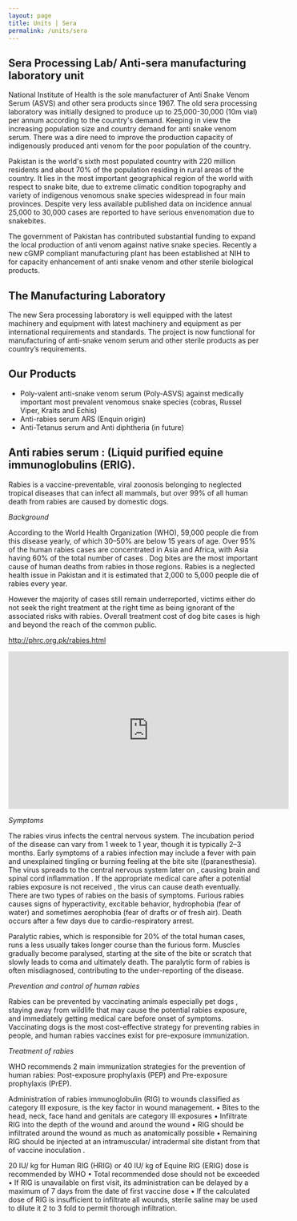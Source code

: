 ```yaml
---
layout: page
title: Units | Sera
permalink: /units/sera
---
```


## Sera Processing Lab/ Anti-sera manufacturing laboratory unit

National Institute of Health is the sole manufacturer of Anti Snake Venom Serum (ASVS) and other sera products since 1967. The old sera processing laboratory was initially designed to produce up to 25,000-30,000 (10m vial) per annum according to the country's demand. Keeping in view the increasing population size and country demand for anti snake venom serum. There was a dire need to improve the production capacity of indigenously produced anti venom for the poor population of the country.

Pakistan is the world's sixth most populated country with 220 million residents and about 70% of the population residing in rural areas of the country. It lies in the most important geographical region of the world with respect to snake bite, due to extreme climatic condition topography and variety of indigenous venomous snake species widespread in four main provinces. Despite very less available published data on incidence annual 25,000 to 30,000 cases are reported to have serious envenomation due to snakebites.

The government of Pakistan has contributed substantial funding to expand the local production of anti venom against native snake species. Recently a new cGMP compliant manufacturing plant has been established at NIH to for capacity enhancement of anti snake venom and other sterile biological products.

## The Manufacturing Laboratory

The new Sera processing laboratory is well equipped with the latest machinery and equipment with latest machinery and equipment as per international requirements and standards. The project is now functional for manufacturing of anti-snake venom serum and other sterile products as per country’s requirements.

## Our Products

- Poly-valent anti-snake venom serum (Poly-ASVS) against medically important most prevalent venomous snake species (cobras, Russel Viper, Kraits and Echis)
- Anti-rabies serum ARS (Enquin origin)
- Anti-Tetanus serum and Anti diphtheria (in future)

## Anti rabies serum : (Liquid purified equine immunoglobulins (ERIG).

Rabies is a vaccine-preventable, viral zoonosis belonging to neglected tropical diseases that can infect all mammals, but over 99% of all human death from rabies are caused by domestic dogs.

_Background_

According to the World Health Organization (WHO), 59,000 people die from this disease yearly, of which 30–50% are below 15 years of age. Over 95% of the human rabies cases are concentrated in Asia and Africa, with Asia having 60% of the total number of cases . Dog bites are the most important cause of human deaths from rabies in those regions. Rabies is a neglected health issue in Pakistan and it is estimated that 2,000 to 5,000 people die of rabies every year.

However the majority of cases still remain underreported, victims either do not seek the right treatment at the right time as being ignorant of the associated risks with rabies. Overall treatment cost of dog bite cases is high and beyond the reach of the common public.

<http://phrc.org.pk/rabies.html>

<iframe width="560" height="315" src="https://www.youtube.com/embed/CKtbi6TI5xo" title="YouTube video player" frameborder="0" allow="accelerometer; autoplay; clipboard-write; encrypted-media; gyroscope; picture-in-picture" allowfullscreen></iframe>
 
*Symptoms*

The rabies virus infects the central nervous system. The incubation period of the disease can vary from 1 week to 1 year, though it is typically 2–3 months. Early symptoms of a rabies infection may include a fever with pain and unexplained tingling or burning feeling at the bite site ((paranesthesia). The virus spreads to the central nervous system later on , causing brain and spinal cord inflammation . If the appropriate medical care after a potential rabies exposure is not received , the virus can cause death eventually.  
There are two types of rabies on the basis of symptoms. Furious rabies causes signs of hyperactivity, excitable behavior, hydrophobia (fear of water) and sometimes aerophobia (fear of drafts or of fresh air). Death occurs after a few days due to cardio-respiratory arrest.

Paralytic rabies, which is responsible for 20% of the total human cases, runs a less usually takes longer course than the furious form. Muscles gradually become paralysed, starting at the site of the bite or scratch that slowly leads to coma and ultimately death. The paralytic form of rabies is often misdiagnosed, contributing to the under-reporting of the disease.

_Prevention and control of human rabies_

Rabies can be prevented by vaccinating animals especially pet dogs , staying away from wildlife that may cause the potential rabies exposure, and immediately getting medical care before onset of symptoms. Vaccinating dogs is the most cost-effective strategy for preventing rabies in people, and human rabies vaccines exist for pre-exposure immunization.

_Treatment of rabies_

WHO recommends 2 main immunization strategies for the prevention of human rabies: Post-exposure prophylaxis (PEP) and Pre-exposure prophylaxis (PrEP).

Administration of rabies immunoglobulin (RIG) to wounds classified as category III exposure, is the key factor in wound management. • Bites to the head, neck, face hand and genitals are category III exposures • Infiltrate RIG into the depth of the wound and around the wound • RIG should be infiltrated around the wound as much as anatomically possible • Remaining RIG should be injected at an intramuscular/ intradermal site distant from that of vaccine inoculation .

20 IU/ kg for Human RIG (HRIG) or 40 IU/ kg of Equine RIG (ERIG) dose is recommended by WHO • Total recommended dose should not be exceeded • If RIG is unavailable on first visit, its administration can be delayed by a maximum of 7 days from the date of first vaccine dose • If the calculated dose of RIG is insufficient to infiltrate all wounds, sterile saline may be used to dilute it 2 to 3 fold to permit thorough infiltration.
